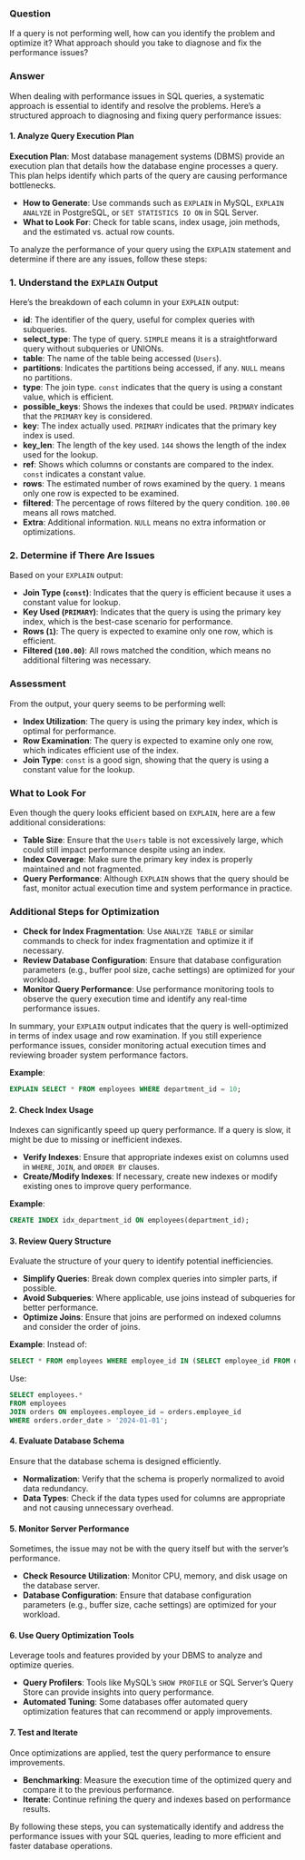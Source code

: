 ### Question

If a query is not performing well, how can you identify the problem and optimize it? What approach should you take to diagnose and fix the performance issues?

### Answer

When dealing with performance issues in SQL queries, a systematic approach is essential to identify and resolve the problems. Here’s a structured approach to diagnosing and fixing query performance issues:

#### **1. Analyze Query Execution Plan**

**Execution Plan**: Most database management systems (DBMS) provide an execution plan that details how the database engine processes a query. This plan helps identify which parts of the query are causing performance bottlenecks.

- **How to Generate**: Use commands such as `EXPLAIN` in MySQL, `EXPLAIN ANALYZE` in PostgreSQL, or `SET STATISTICS IO ON` in SQL Server.
- **What to Look For**: Check for table scans, index usage, join methods, and the estimated vs. actual row counts.

To analyze the performance of your query using the `EXPLAIN` statement and determine if there are any issues, follow these steps:

### 1. **Understand the `EXPLAIN` Output**

Here’s the breakdown of each column in your `EXPLAIN` output:

- **id**: The identifier of the query, useful for complex queries with subqueries.
- **select_type**: The type of query. `SIMPLE` means it is a straightforward query without subqueries or UNIONs.
- **table**: The name of the table being accessed (`Users`).
- **partitions**: Indicates the partitions being accessed, if any. `NULL` means no partitions.
- **type**: The join type. `const` indicates that the query is using a constant value, which is efficient.
- **possible_keys**: Shows the indexes that could be used. `PRIMARY` indicates that the `PRIMARY` key is considered.
- **key**: The index actually used. `PRIMARY` indicates that the primary key index is used.
- **key_len**: The length of the key used. `144` shows the length of the index used for the lookup.
- **ref**: Shows which columns or constants are compared to the index. `const` indicates a constant value.
- **rows**: The estimated number of rows examined by the query. `1` means only one row is expected to be examined.
- **filtered**: The percentage of rows filtered by the query condition. `100.00` means all rows matched.
- **Extra**: Additional information. `NULL` means no extra information or optimizations.

### 2. **Determine if There Are Issues**

Based on your `EXPLAIN` output:

- **Join Type (`const`)**: Indicates that the query is efficient because it uses a constant value for lookup.
- **Key Used (`PRIMARY`)**: Indicates that the query is using the primary key index, which is the best-case scenario for performance.
- **Rows (`1`)**: The query is expected to examine only one row, which is efficient.
- **Filtered (`100.00`)**: All rows matched the condition, which means no additional filtering was necessary.

### **Assessment**

From the output, your query seems to be performing well:

- **Index Utilization**: The query is using the primary key index, which is optimal for performance.
- **Row Examination**: The query is expected to examine only one row, which indicates efficient use of the index.
- **Join Type**: `const` is a good sign, showing that the query is using a constant value for the lookup.

### **What to Look For**

Even though the query looks efficient based on `EXPLAIN`, here are a few additional considerations:

- **Table Size**: Ensure that the `Users` table is not excessively large, which could still impact performance despite using an index.
- **Index Coverage**: Make sure the primary key index is properly maintained and not fragmented.
- **Query Performance**: Although `EXPLAIN` shows that the query should be fast, monitor actual execution time and system performance in practice.

### **Additional Steps for Optimization**

- **Check for Index Fragmentation**: Use `ANALYZE TABLE` or similar commands to check for index fragmentation and optimize it if necessary.
- **Review Database Configuration**: Ensure that database configuration parameters (e.g., buffer pool size, cache settings) are optimized for your workload.
- **Monitor Query Performance**: Use performance monitoring tools to observe the query execution time and identify any real-time performance issues.

In summary, your `EXPLAIN` output indicates that the query is well-optimized in terms of index usage and row examination. If you still experience performance issues, consider monitoring actual execution times and reviewing broader system performance factors.

**Example**:
```sql
EXPLAIN SELECT * FROM employees WHERE department_id = 10;
```

#### **2. Check Index Usage**

Indexes can significantly speed up query performance. If a query is slow, it might be due to missing or inefficient indexes.

- **Verify Indexes**: Ensure that appropriate indexes exist on columns used in `WHERE`, `JOIN`, and `ORDER BY` clauses.
- **Create/Modify Indexes**: If necessary, create new indexes or modify existing ones to improve query performance.

**Example**:
```sql
CREATE INDEX idx_department_id ON employees(department_id);
```

#### **3. Review Query Structure**

Evaluate the structure of your query to identify potential inefficiencies.

- **Simplify Queries**: Break down complex queries into simpler parts, if possible.
- **Avoid Subqueries**: Where applicable, use joins instead of subqueries for better performance.
- **Optimize Joins**: Ensure that joins are performed on indexed columns and consider the order of joins.

**Example**:
Instead of:
```sql
SELECT * FROM employees WHERE employee_id IN (SELECT employee_id FROM orders WHERE order_date > '2024-01-01');
```
Use:
```sql
SELECT employees.* 
FROM employees
JOIN orders ON employees.employee_id = orders.employee_id
WHERE orders.order_date > '2024-01-01';
```

#### **4. Evaluate Database Schema**

Ensure that the database schema is designed efficiently.

- **Normalization**: Verify that the schema is properly normalized to avoid data redundancy.
- **Data Types**: Check if the data types used for columns are appropriate and not causing unnecessary overhead.

#### **5. Monitor Server Performance**

Sometimes, the issue may not be with the query itself but with the server’s performance.

- **Check Resource Utilization**: Monitor CPU, memory, and disk usage on the database server.
- **Database Configuration**: Ensure that database configuration parameters (e.g., buffer size, cache settings) are optimized for your workload.

#### **6. Use Query Optimization Tools**

Leverage tools and features provided by your DBMS to analyze and optimize queries.

- **Query Profilers**: Tools like MySQL’s `SHOW PROFILE` or SQL Server’s Query Store can provide insights into query performance.
- **Automated Tuning**: Some databases offer automated query optimization features that can recommend or apply improvements.

#### **7. Test and Iterate**

Once optimizations are applied, test the query performance to ensure improvements.

- **Benchmarking**: Measure the execution time of the optimized query and compare it to the previous performance.
- **Iterate**: Continue refining the query and indexes based on performance results.

By following these steps, you can systematically identify and address the performance issues with your SQL queries, leading to more efficient and faster database operations.
